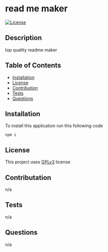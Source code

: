 # read me maker
[![License](https://img.shields.io/badge/License-GPLv3-yellow.svg)](https://opensource.org/licenses/GPL-3.0)

## Description
top quality readme maker

## Table of Contents
- [Installation](#installation)
- [License](#license)
- [Contribution](#contribution)
- [Tests](#tests)
- [Questions](#questions)

## Installation
To install this application run this following code
```
npm i
```

## License
This project uses [GPLv3](https://opensource.org/licenses/GPL-3.0) license

## Contributation
n/a

## Tests
n/a

## Questions
n/a

